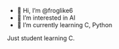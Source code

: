 - 👋 Hi, I’m @froglike6
- 👀 I’m interested in AI
- 🌱 I’m currently learning C, Python


<!---
froglike6/froglike6 is a ✨ special ✨ repository because its `README.md` (this file) appears on your GitHub profile.
You can click the Preview link to take a look at your changes.
--->
Just student learning C.
